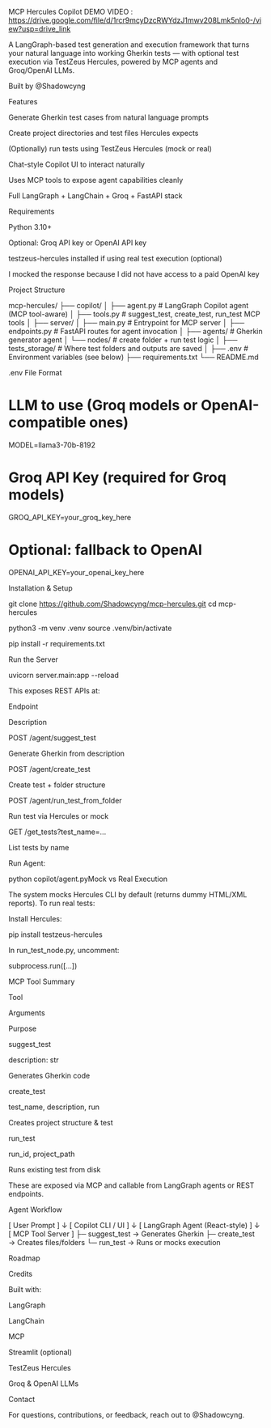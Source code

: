 MCP Hercules Copilot
DEMO VIDEO : https://drive.google.com/file/d/1rcr9mcyDzcRWYdzJ1mwv208Lmk5nIo0-/view?usp=drive_link

A LangGraph-based test generation and execution framework that turns your natural language into working Gherkin tests — with optional test execution via TestZeus Hercules, powered by MCP agents and Groq/OpenAI LLMs.

Built by @Shadowcyng

Features

Generate Gherkin test cases from natural language prompts

Create project directories and test files Hercules expects

(Optionally) run tests using TestZeus Hercules (mock or real)

Chat-style Copilot UI to interact naturally

Uses MCP tools to expose agent capabilities cleanly

Full LangGraph + LangChain + Groq + FastAPI stack

Requirements

Python 3.10+

Optional: Groq API key or OpenAI API key

testzeus-hercules installed if using real test execution (optional)

I mocked the response because I did not have access to a paid OpenAI key

Project Structure

mcp-hercules/
├── copilot/
│   ├── agent.py             # LangGraph Copilot agent (MCP tool-aware)
│   ├── tools.py             # suggest_test, create_test, run_test MCP tools
│
├── server/
│   ├── main.py              # Entrypoint for MCP server
│   ├── endpoints.py         # FastAPI routes for agent invocation
│   ├── agents/              # Gherkin generator agent
│   └── nodes/               # create folder + run test logic
│
├── tests_storage/           # Where test folders and outputs are saved
│
├── .env                     # Environment variables (see below)
├── requirements.txt
└── README.md

.env File Format

# LLM to use (Groq models or OpenAI-compatible ones)
MODEL=llama3-70b-8192

# Groq API Key (required for Groq models)
GROQ_API_KEY=your_groq_key_here

# Optional: fallback to OpenAI
OPENAI_API_KEY=your_openai_key_here

Installation & Setup

git clone https://github.com/Shadowcyng/mcp-hercules.git
cd mcp-hercules

python3 -m venv .venv
source .venv/bin/activate

pip install -r requirements.txt

Run the Server

uvicorn server.main:app --reload

This exposes REST APIs at:

Endpoint

Description

POST /agent/suggest_test

Generate Gherkin from description

POST /agent/create_test

Create test + folder structure

POST /agent/run_test_from_folder

Run test via Hercules or mock

GET /get_tests?test_name=...

List tests by name

Run Agent:

python copilot/agent.pyMock vs Real Execution

The system mocks Hercules CLI by default (returns dummy HTML/XML reports). To run real tests:

Install Hercules:

pip install testzeus-hercules

In run_test_node.py, uncomment:

subprocess.run([...])

MCP Tool Summary

Tool

Arguments

Purpose

suggest_test

description: str

Generates Gherkin code

create_test

test_name, description, run

Creates project structure & test

run_test

run_id, project_path

Runs existing test from disk

These are exposed via MCP and callable from LangGraph agents or REST endpoints.

Agent Workflow

[ User Prompt ]
      ↓
[ Copilot CLI / UI ]
      ↓
[ LangGraph Agent (React-style) ]
      ↓
[ MCP Tool Server ]
   ├─ suggest_test → Generates Gherkin
   ├─ create_test  → Creates files/folders
   └─ run_test     → Runs or mocks execution

Roadmap



Credits

Built with:

LangGraph

LangChain

MCP

Streamlit (optional)

TestZeus Hercules

Groq & OpenAI LLMs

Contact

For questions, contributions, or feedback, reach out to @Shadowcyng.


